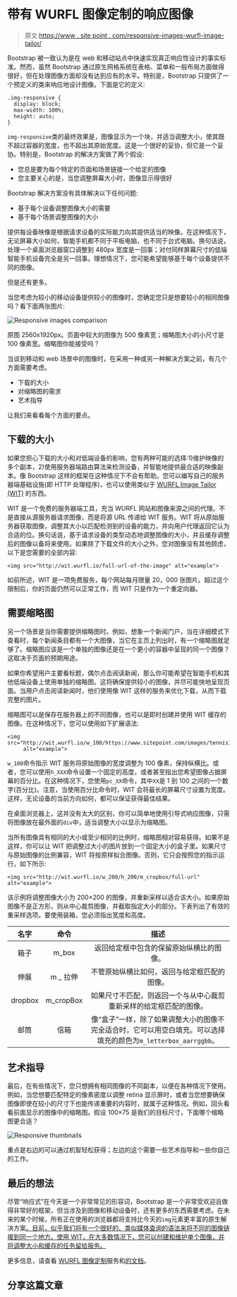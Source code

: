 # 带有 WURFL 图像定制的响应图像

> 原文:[https://www . site point . com/responsive-images-wurfl-image-tailor/](https://www.sitepoint.com/responsive-images-wurfl-image-tailor/)

Bootstrap 被一致认为是在 web 和移动站点中快速实现真正响应性设计的事实标准。然而，虽然 Bootstrap 通过原生网格系统在表格、菜单和一般布局方面做得很好，但在处理图像方面却没有达到应有的水平。特别是，Bootstrap 只提供了一个预定义的类来响应地设计图像。下面是它的定义:

```
.img-responsive {
  display: block;
  max-width: 100%;
  height: auto;
}
```

`img-responsive`类的最终效果是，图像显示为一个块，并适当调整大小，使其既不超过容器的宽度，也不超出其原始宽度。这是一个很好的妥协，但它是一个妥协。特别是，Bootstrap 的解决方案做了两个假设:

*   您总是要为每个特定的页面和场景链接一个给定的图像
*   您主要关心的是，当您调整屏幕大小时，图像显示得很好

Bootstrap 解决方案没有具体解决以下任何问题:

*   基于每个设备调整图像大小的需要
*   基于每个场景调整图像的大小

提供每设备映像是根据请求设备的实际能力向其提供适当的映像。在这种情况下，无论屏幕大小如何，智能手机都不同于平板电脑，也不同于台式电脑。换句话说，处理一个桌面浏览器窗口调整到 480px 宽度是一回事；对付同样屏幕尺寸的低端智能手机设备完全是另一回事。理想情况下，您可能希望能够基于每个设备提供不同的图像。

但是还有更多。

当您考虑为较小的移动设备提供较小的图像时，您确定您只是想要较小的相同图像吗？看下面两张图片:

![Responsive images comparison](../Images/47d7570833163ca12aebc96638954a30.png)

原图 2560x1920px。页面中较大的图像为 500 像素宽；缩略图大小的小尺寸是 100 像素宽。缩略图你能接受吗？

当谈到移动和 web 场景中的图像时，在采用一种或另一种解决方案之前，有几个方面需要考虑。

*   下载的大小
*   对缩略图的需求
*   艺术指导

让我们来看看每个方面的要点。

## 下载的大小

如果您担心下载的大小和对低端设备的影响，您有两种可能的选择:1)维护映像的多个副本，2)使用服务器端路由算法来检测设备，并智能地提供最合适的映像副本。像 Bootstrap 这样的框架在这种情况下不会有帮助。您可以编写自己的服务器端基础设施(即 HTTP 处理程序)，也可以使用类似于 [WURFL Image Tailor (WIT)](https://web.wurfl.io/#wit) 的东西。

WIT 是一个免费的服务器端工具，充当 WURFL 网站和图像来源之间的代理。不是直接从源服务器请求图像，而是将源 URL 传递给 WIT 服务。WIT 将从原始服务器获取图像，调整其大小以匹配检测到的设备的能力，并向用户代理返回它认为合适的位。换句话说，基于请求设备的类型动态地调整图像的大小，并且缓存调整后的图像以备将来使用。如果除了下载文件的大小之外，您对图像没有其他顾虑，以下是您需要的全部内容:

```
<img src="http://wit.wurfl.io/full-url-of-the-image" alt="example">
```

如前所述，WIT 是一项免费服务，每个网站每月限量 20，000 张图片。超过这个限制后，你的页面仍然可以正常工作，而 WIT 只是作为一个重定向器。

## 需要缩略图

另一个场景是当你需要提供缩略图时。例如，想象一个新闻门户，当在详细模式下查看时，每个新闻条目都有一个大图像，当它在主页上列出时，有一个缩略图就足够了。缩略图应该是一个单独的图像还是在一个更小的容器中呈现的同一个图像？这取决于页面的预期用途。

如果你希望用户主要看标题，偶尔点击阅读新闻，那么你可能希望在智能手机和其他低端设备上使用单独的缩略图。这将确保提供较小的图像，并尽可能快地呈现页面。当用户点击阅读新闻时，他们使用像 WIT 这样的服务来优化下载，从而下载完整的图片。

缩略图可以是保存在服务器上的不同图像，也可以是即时创建并使用 WIT 缓存的图像。在这种情况下，您可以使用如下扩展语法:

```
<img src="http://wit.wurfl.io/w_100/https://www.sitepoint.com/images/tennis1.jpg"
     alt="example">
```

`w_100`命令指示 WIT 服务将原始图像的宽度调整为 100 像素，保持纵横比。或者，您可以使用`h_XXX`命令设置一个固定的高度，或者甚至指出您希望图像占据屏幕的百分比。在这种情况下，您使用`pc_XX`命令，其中`XX`是 1 到 100 之间的一个数字(百分比)。注意，当使用百分比命令时，WIT 会将最长的屏幕尺寸设置为宽度。这样，无论设备的当前方向如何，都可以保证获得最佳结果。

在桌面浏览器上，这并没有太大的区别，你可以简单地使用引导式响应图像，只需将图像放在最外面的`div`中，适当调整大小以显示为缩略图。

当所有图像具有相同的大小或至少相同的比例时，缩略图相对容易获得。如果不是这样，你可以让 WIT 把调整过大小的图片放到一个固定大小的盒子里。如果尺寸与原始图像的比例兼容，WIT 将按原样拟合图像。否则，它只会按照您的指示运行，如下所示:

```
<img src="http://wit.wurfl.io/w_200/h_200/m_cropbox/full-url" alt="example">
```

该示例将调整图像大小为 200×200 的图像，并重新采样以适合该大小。如果原始图像不是正方形，则从中心裁剪图像，并截取指定大小的部分。下表列出了有效的重采样选项。要使用装箱，您必须指出宽度和高度。

| 名字 | 命令 | 描述 |
| :-: | :-: | :-: |
| 箱子 | m_box | 返回给定框中包含的保留原始纵横比的图像。 |
| 伸展 | m _ 拉伸 | 不管原始纵横比如何，返回与给定框匹配的图像。 |
| dropbox | m_cropBox | 如果尺寸不匹配，则返回一个与从中心裁剪重新采样的给定框匹配的图像。 |
| 邮筒 | 信箱 | 像“盒子”一样，除了如果调整大小的图像不完全适合时，它可以用空白填充。可以选择填充的颜色为`m_letterbox_aarrggbb`。 |

## 艺术指导

最后，在有些情况下，您只想拥有相同图像的不同副本，以便在各种情况下使用。例如，当您想要匹配特定的像素密度以调整 retina 显示屏时，或者当您想要确保图像即使在较小的尺寸下也能传递重要的内容时，就属于这种情况。例如，回头看看前面显示的图像中的缩略图。假设 100×75 是我们的目标尺寸，下面哪个缩略图更合适？

![Responsive thumbnails](../Images/b6ca6fff8a4661bc1e7de963634d4c35.png)

重点是右边的可以通过机智轻松获得；左边的这个需要一些艺术指导和一些你自己的工作。

## 最后的想法

尽管“响应式”在今天是一个非常常见的形容词，Bootstrap 是一个非常受欢迎且做得非常好的框架，但当涉及到图像和移动设备时，还有更多的东西需要考虑。在未来的某个时候，所有正在使用的浏览器都将支持比今天的`img`元素更丰富的原生解决方案[。目前，似乎我们将有一个很好的、类似媒体查询的语法来将不同的图像链接到同一个地方。使用 WIT，在大多数情况下，您可以创建和维护单个图像，并将调整大小和缓存的任务留给服务。](http://alistapart.com/article/responsive-images-in-practice)

更多信息，请查看 [WURFL 图像定制](https://web.wurfl.io/#wit)服务和[的文档](https://web.wurfl.io/documentation/wit-getting-started.php)。

## 分享这篇文章